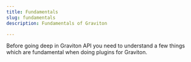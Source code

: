 ```yaml
---
title: Fundamentals
slug: fundamentals
description: Fundamentals of Graviton

---
```


Before going deep in Graviton API you need to understand a few things which are fundamental when doing plugins for Graviton.